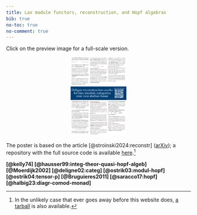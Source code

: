```yaml
---
title: Lax module functors, reconstruction, and Hopf algebras
bib: true
no-toc: true
no-comment: true
---
```


Click on the preview image for a full-scale version.
<div style="text-align: center">
  <a href="./posters/ferrara2024/poster.pdf">
    <img class="pure-img"
       style="text-align: center; max-width: 30%;"
       src="./posters/ferrara2024/poster.png"
       alt="A preview of the poster">
  </a>
</div>

The poster is based on the article [@stroinski2024:reconstr] ([arXiv](https://arxiv.org/abs/2409.00793));
a repository with the full source code is available [here][ghub:source-code].[^1]

<!-- References; site.hs does not have 'no-cite' support right now. -->
<span class="email">
 <b>
   [@kelly74]
   [@hausser99:integ-theor-quasi-hopf-algeb]
   [@Moerdijk2002]
   [@deligne02:categ]
   [@ostrik03:modul-hopf]
   [@ostrik04:tensor-p]
   [@Bruguieres2011]
   [@saracco17:hopf]
   [@halbig23:diagr-comod-monad]
 </b>
</span>

[ghub:source-code]: https://github.com/slotThe/ferrara2024

[^1]: In the unlikely case that ever goes away before this website does,
      [a tarball](./posters/ferrara2024/source.tar.gz) is also available.
